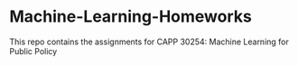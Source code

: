# Machine-Learning-Homeworks
This repo contains the assignments for CAPP 30254: Machine Learning for Public Policy
